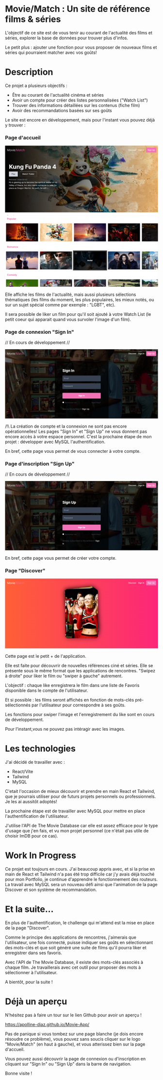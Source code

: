 # Movie/Match : Un site de référence films & séries

L'objectif de ce site est de vous tenir au courant de l'actualité des films et séries, explorer la base de données pour trouver plus d'infos.

Le petit plus : ajouter une fonction pour vous proposer de nouveaux films et séries qui pourraient matcher avec vos goûts!

# Description

Ce projet a plusieurs objectifs :

- Être au courant de l'actualité cinéma et séries
- Avoir un compte pour créer des listes personnalisées ("Watch List")
- Trouver des informations détaillées sur les contenus (fiche film)
- Avoir des recommandations basées sur ses goûts

Le site est encore en développement, mais pour l'instant vous pouvez déjà y trouver :

### Page d'accueil

![alt text](src/assets/Home_Page.png)
![alt text](src/assets/Rows_Page.png)

Elle affiche les films de l'actualité, mais aussi plusieurs sélections thématiques (les films du moment, les plus populaires, les mieux notés, ou sur un sujet spécial comme par exemple : "LGBT", etc).

Il sera possible de liker un film pour qu'il soit ajouté à votre Watch List (le petit coeur qui apparait quand vous survoler l'image d'un film).

### Page de connexion "Sign In"

// En cours de développement //

![alt text](src/assets/Sign_In_Page.png)

/!\ La création de compte et la connexion ne sont pas encore opérationnelles!
Les pages "Sign In" et "Sign Up" ne vous donnent pas encore accès à votre espace personnel.
C'est la prochaine étape de mon projet : développer avec MySQL l'authentification.

En bref, cette page vous permet de vous connecter à votre compte.

### Page d'inscription "Sign Up"

// En cours de développement //

![alt text](src/assets/Sign_Up_Page.png)

En bref, cette page vous permet de créer votre compte.

### Page "Discover"

![alt text](src/assets/Discover_Page.png)

Cette page est le petit + de l'application.

Elle est faite pour découvrir de nouvelles références ciné et séries.
Elle se présente sous le même format que les applications de rencontres.
"Swipez à droite" pour liker le film ou "swiper à gauche" autrement.

L'objectif : chaque like enregistrera le film dans une liste de Favoris disponible dans le compte de l'utilisateur.

Et si possible : les films seront affichés en fonction de mots-clés pré-sélectionnés par l'utilisateur pour correspondre à ses goûts.

Les fonctions pour swiper l'image et l'enregistrement du like sont en cours de développement.

Pour l'instant,vous ne pouvez pas intéragir avec les images.

# Les technologies

J'ai décidé de travailler avec :

- React/Vite
- Tailwind
- MySQL

C'etait l'occasion de mieux découvrir et prendre en main React et Tailwind, que je pourrais utiliser pour de futurs projets personnels ou professionnels. Je les ai aussitôt adoptés!

La prochaine étape est de travailler avec MySQL pour mettre en place l'authentification de l'utilisateur.

J'utilise l'API de The Movie Database car elle est assez efficace pour le type d'usage que j'en fais, et vu mon projet personnel (ce n'était pas utile de choisir ImDB pour ce cas).

# Work In Progress

Ce projet est toujours en cours. J'ai beaucoup appris avec, et si la prise en main de React et Tailwind n'a pas été trop difficile car j'y avais déjà touché pour mon Portfolio, je continue d'apprendre le fonctionnement des routeurs.
La travail avec MySQL sera un nouveau défi ainsi que l'animation de la page Discover et son système de recommandation.

# Et la suite...

En plus de l'authentification, le challenge qui m'attend est la mise en place de la page "Discover".

Comme le principe des applications de rencontres, j'aimerais que l'utilisateur, une fois connecté, puisse indiquer ses goûts en sélectionnant des mots-clés et que soit généré une suite de films qu'il pourra liker et enregistrer dans ses favoris.

Avec l'API de The Movie Database, il existe des mots-clés associés à chaque film. Je travaillerais avec cet outil pour proposer des mots à sélectionner à l'utilisateur.

A bientôt, pour la suite !

# Déjà un aperçu

N'hésitez pas à faire un tour sur le lien Github pour avoir un aperçu !

https://apolline-diaz.github.io/Movie-App/

Pas de panique si vous tombez sur une page blanche (je dois encore résoudre ce problème), vous pouvez sans soucis cliquer sur le logo "Movie/Match" (en haut à gauche), et vous atterissez bien sur la page d'accueil.

Vous pouvez aussi découvrir la page de connexion ou d'inscription en cliquant sur "Sign In" ou "Sign Up" dans la barre de navigation.

Bonne visite !
